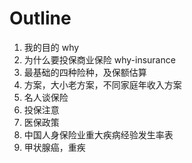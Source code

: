 # Outline

1. 我的目的 why
2. 为什么要投保商业保险 why-insurance
3. 最基础的四种险种，及保额估算
4. 方案，大小老方案，不同家庭年收入方案
5. 名人谈保险
6. 投保注意
7. 医保政策
8. 中国人身保险业重大疾病经验发生率表
9. 甲状腺癌，重疾

